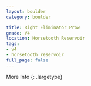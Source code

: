 ```yaml
---
layout: boulder
category: boulder

title: Right Eliminator Prow
grade: V4
location: Horsetooth Reservoir
tags:
- v4
- horsetooth_reservoir
full_page: false
---
```




More Info
{: .largetype}

